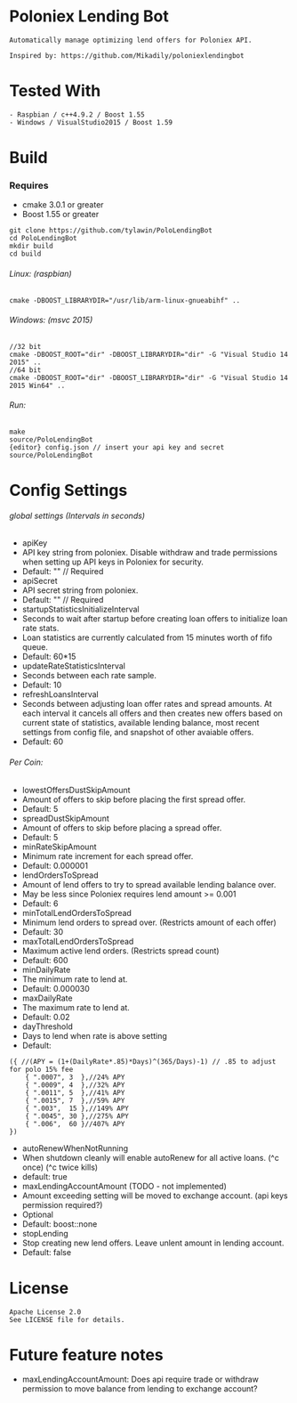# Poloniex Lending Bot
```
Automatically manage optimizing lend offers for Poloniex API.

Inspired by: https://github.com/Mikadily/poloniexlendingbot
```

# Tested With
```
- Raspbian / c++4.9.2 / Boost 1.55
- Windows / VisualStudio2015 / Boost 1.59
```

# Build
### Requires
- cmake 3.0.1 or greater
- Boost 1.55 or greater
```
git clone https://github.com/tylawin/PoloLendingBot
cd PoloLendingBot
mkdir build
cd build
```
###### Linux: (raspbian)
```
cmake -DBOOST_LIBRARYDIR="/usr/lib/arm-linux-gnueabihf" ..
```
###### Windows: (msvc 2015)
```
//32 bit
cmake -DBOOST_ROOT="dir" -DBOOST_LIBRARYDIR="dir" -G "Visual Studio 14 2015" ..
//64 bit
cmake -DBOOST_ROOT="dir" -DBOOST_LIBRARYDIR="dir" -G "Visual Studio 14 2015 Win64" ..
```
###### Run:
```
make
source/PoloLendingBot
{editor} config.json // insert your api key and secret
source/PoloLendingBot
```

# Config Settings
###### global settings (Intervals in seconds)
- apiKey
 - API key string from poloniex. Disable withdraw and trade permissions when setting up API keys in Poloniex for security.
 - Default: "" // Required
- apiSecret
 - API secret string from poloniex.
 - Default: "" // Required
- startupStatisticsInitializeInterval
 - Seconds to wait after startup before creating loan offers to initialize loan rate stats.
 - Loan statistics are currently calculated from 15 minutes worth of fifo queue.
 - Default: 60*15
- updateRateStatisticsInterval
 - Seconds between each rate sample.
 - Default: 10
- refreshLoansInterval
 - Seconds between adjusting loan offer rates and spread amounts. At each interval it cancels all offers and then creates new offers based on current state of statistics, available lending balance, most recent settings from config file, and snapshot of other avaiable offers.
 - Default: 60

###### Per Coin:
- lowestOffersDustSkipAmount
 - Amount of offers to skip before placing the first spread offer.
 - Default: 5
- spreadDustSkipAmount
 - Amount of offers to skip before placing a spread offer.
 - Default: 5
- minRateSkipAmount
 - Minimum rate increment for each spread offer.
 - Default: 0.000001
- lendOrdersToSpread
 - Amount of lend offers to try to spread available lending balance over.
  - May be less since Poloniex requires lend amount >= 0.001
 - Default: 6
- minTotalLendOrdersToSpread
 - Minimum lend orders to spread over. (Restricts amount of each offer)
 - Default: 30
- maxTotalLendOrdersToSpread
 - Maximum active lend orders. (Restricts spread count)
 - Default: 600
- minDailyRate
 - The minimum rate to lend at.
 - Default: 0.000030
- maxDailyRate
 - The maximum rate to lend at.
 - Default: 0.02
- dayThreshold
 - Days to lend when rate is above setting
 - Default:
```
({ //(APY = (1+(DailyRate*.85)*Days)^(365/Days)-1) // .85 to adjust for polo 15% fee
    { ".0007", 3  },//24% APY 
    { ".0009", 4  },//32% APY 
    { ".0011", 5  },//41% APY
    { ".0015", 7  },//59% APY
    { ".003",  15 },//149% APY
    { ".0045", 30 },//275% APY
    { ".006",  60 }//407% APY
})
```
- autoRenewWhenNotRunning
 - When shutdown cleanly will enable autoRenew for all active loans. (^c once) (^c twice kills)
 - default: true
- maxLendingAccountAmount (TODO - not implemented)
 - Amount exceeding setting will be moved to exchange account. (api keys permission required?)
 - Optional
 - Default: boost::none
- stopLending
 - Stop creating new lend offers. Leave unlent amount in lending account.
 - Default: false

# License
```
Apache License 2.0
See LICENSE file for details.
```

# Future feature notes
- maxLendingAccountAmount: Does api require trade or withdraw permission to move balance from lending to exchange account?